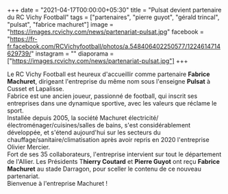 +++
date = "2021-04-17T00:00:00+05:30"
title = "Pulsat devient partenaire du RC Vichy Football"
tags = ["partenaires", "pierre guyot", "gérald trincal", "pulsat", "fabrice machuret"]
image = "https://images.rcvichy.com/news/partenariat-pulsat.jpg"
facebook = "https://fr-fr.facebook.com/RCVichyfootball/photos/a.548406402250577/1224614714629739/"
instagram = ""
diaporama = ["https://images.rcvichy.com/news/partenariat-pulsat.jpg"]
+++

Le RC Vichy Football est heureux d'accueillir comme partenaire **Fabrice Machuret**, dirigeant l'entreprise du même nom sous l'enseigne **Pulsat** à Cusset et Lapalisse.  
Fabrice est une ancien joueur, passionné de football, qui inscrit ses entreprises dans une dynamique sportive, avec les valeurs que réclame le sport.  
Installée depuis 2005, la société Machuret électricité/électroménager/cuisines/salles de bains, s'est considérablement développée, et s'étend aujourd'hui sur les secteurs du chauffage/sanitaire/climatisation après avoir repris en 2020 l'entreprise Olivier Mercier.  
Fort de ses 35 collaborateurs, l'entreprise intervient sur tout le département de l'Allier.
Les Présidents T**hierry Coutard** et **Pierre Guyot** ont reçu **Fabrice Machuret** au stade Darragon, pour sceller le contenu de ce nouveau partenariat.  
Bienvenue à l'entreprise Machuret !
